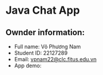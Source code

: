 # Java Chat App
## Ownder information:
* Full name: Võ Phương Nam
* Student ID: 22127289
* Email: vpnam22@clc.fitus.edu.vn
* App demo: 
